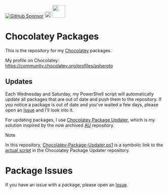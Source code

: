 [![GitHub Sponsor](https://img.shields.io/github/sponsors/asheroto?label=Sponsor&logo=GitHub)](https://github.com/sponsors/asheroto?frequency=one-time&sponsor=asheroto)
<a href="https://ko-fi.com/asheroto"><img src="https://ko-fi.com/img/githubbutton_sm.svg" alt="Ko-Fi Button" height="20px"></a>
<a href="https://www.buymeacoffee.com/asheroto"><img src="https://img.buymeacoffee.com/button-api/?text=Buy me a coffee&emoji=&slug=seb6596&button_colour=FFDD00&font_colour=000000&font_family=Lato&outline_colour=000000&coffee_colour=ffffff](https://img.buymeacoffee.com/button-api/?text=Buy%20me%20a%20coffee&emoji=&slug=asheroto&button_colour=FFDD00&font_colour=000000&font_family=Lato&outline_colour=000000&coffee_colour=ffffff)" height="40px"></a>

# Chocolatey Packages

This is the repository for my [Chocolatey](https://chocolatey.org/) packages.

My profile on Chocolatey: https://community.chocolatey.org/profiles/asheroto

## Updates

Each Wednesday and Saturday, my PowerShell script will automatically update all packages that are out of date and push them to the repository. If you notice a package is out of date and you've waited a few days, please open an [Issue](../../issues) and I'll look into it.

For updating packages, I use [Chocolatey Package Updater](https://github.com/asheroto/Chocolatey-Package-Updater), which is my solution inspired by the now archived [AU](https://github.com/majkinetor/au) repository.

> [!NOTE]
> In this repository, [Chocolatey-Package-Updater.ps1](https://github.com/asheroto/ChocolateyPackages/blob/master/UpdateAll.ps1) is a symbolic link to the [actual script](https://github.com/asheroto/Chocolatey-Package-Updater/blob/main/Chocolatey-Package-Updater.ps1) in the Chocolatey Package Updater repository.

# Package Issues

If you have an issue with a package, please open an [Issue](../../issues).